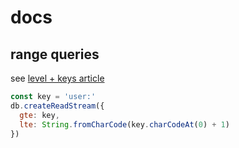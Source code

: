 # docs

## range queries
see [level + keys article](https://kevinsimper.medium.com/how-to-get-range-of-keys-in-leveldb-and-how-gt-and-lt-works-29a8f1e11782)

```js
const key = 'user:'
db.createReadStream({
  gte: key,
  lte: String.fromCharCode(key.charCodeAt(0) + 1)
})
```
